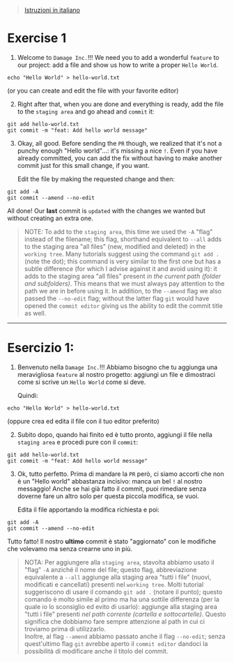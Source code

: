 > [Istruzioni in italiano](#esercizio-1)

# Exercise 1

1. Welcome to `Damage Inc.`!!!
   We need you to add a wonderful `feature` to our project: add a file and show us how to write a proper `Hello World`.

```shell
echo "Hello World" > hello-world.txt
```

(or you can create and edit the file with your favorite editor)

2. Right after that, when you are done and everything is ready, add the file to the `staging area` and go ahead and `commit` it:

```shell
git add hello-world.txt
git commit -m "feat: Add hello world message"
```

3. Okay, all good. Before sending the `PR` though, we realized that it's not a punchy enough "Hello world"...: it's missing a nice `!`.
   Even if you have already committed, you can add the fix without having to make another commit just for this small change, if you want.

   Edit the file by making the requested change and then:

```shell
git add -A
git commit --amend --no-edit
```

All done! Our **last** commit is `updated` with the changes we wanted but without creating an extra one.

> NOTE: To add to the `staging area`, this time we used the `-A` "flag" instead of the filename; this flag, shorthand equivalent to `--all` adds to the staging area "all files" (new, modified and deleted) in the `working tree`. Many tutorials suggest using the command `git add .` (note the dot); this command is very similar to the first one but has a subtle difference (for which I advise against it and avoid using it): it adds to the staging area "all files" present _in the current path (folder and subfolders)_. This means that we must always pay attention to the path we are in before using it.
> In addition, to the `--amend` flag we also passed the `--no-edit` flag; without the latter flag `git` would have opened the `commit editor` giving us the ability to edit the commit title as well.

---

# Esercizio 1:

1. Benvenuto nella `Damage Inc.`!!!
   Abbiamo bisogno che tu aggiunga una meravigliosa `feature` al nostro progetto: aggiungi un file e dimostraci come si scrive un `Hello World` come si deve.

   Quindi:

```shell
echo "Hello World" > hello-world.txt
```

(oppure crea ed edita il file con il tuo editor preferito)

2. Subito dopo, quando hai finito ed è tutto pronto, aggiungi il file nella `staging area` e procedi pure con il `commit`:

```shell
git add hello-world.txt
git commit -m "feat: Add hello world message"
```

3. Ok, tutto perfetto. Prima di mandare la `PR` però, ci siamo accorti che non è un "Hello world" abbastanza incisivo: manca un bel `!` al nostro messaggio!
   Anche se hai già fatto il commit, puoi rimediare senza doverne fare un altro solo per questa piccola modifica, se vuoi.

   Edita il file apportando la modifica richiesta e poi:

```shell
git add -A
git commit --amend --no-edit
```

Tutto fatto! Il nostro **ultimo** commit è stato "aggiornato" con le modifiche che volevamo ma senza crearne uno in più.

> NOTA: Per aggiungere alla `staging area`, stavolta abbiamo usato il "flag" `-A` anziché il nome del file; questo flag, abbreviazione equivalente a `--all` aggiunge alla staging area "tutti i file" (nuovi, modificati e cancellati) presenti nel `working tree`. Molti tutorial suggeriscono di usare il comando `git add .` (notare il punto); questo comando è molto simile al primo ma ha una sottile differenza (per la quale io lo sconsiglio ed evito di usarlo): aggiunge alla staging area "tutti i file" presenti _nel path corrente (cartella e sottocartelle)_. Questo significa che dobbiamo fare sempre attenzione al path in cui ci troviamo prima di utilizzarlo.  
> Inoltre, al flag `--amend` abbiamo passato anche il flag `--no-edit`; senza quest'ultimo flag `git` avrebbe aperto il `commit editor` dandoci la possibilità di modificare anche il titolo del commit.
